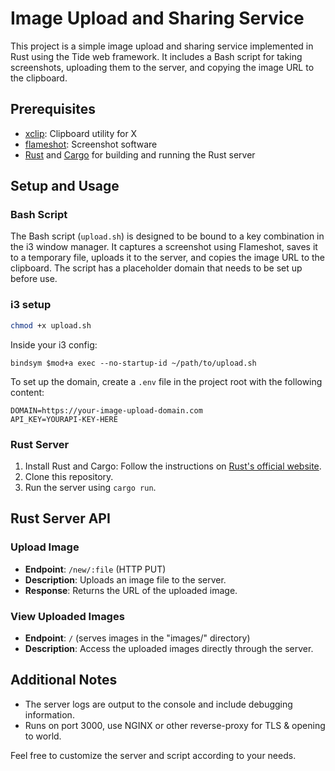 # Image Upload and Sharing Service

This project is a simple image upload and sharing service implemented in Rust using the Tide web framework. It includes a Bash script for taking screenshots, uploading them to the server, and copying the image URL to the clipboard.

## Prerequisites
- [xclip](https://github.com/astrand/xclip): Clipboard utility for X
- [flameshot](https://github.com/flameshot-org/flameshot): Screenshot software
- [Rust](https://www.rust-lang.org/) and [Cargo](https://doc.rust-lang.org/cargo/) for building and running the Rust server

## Setup and Usage

### Bash Script
The Bash script (`upload.sh`) is designed to be bound to a key combination in the i3 window manager. It captures a screenshot using Flameshot, saves it to a temporary file, uploads it to the server, and copies the image URL to the clipboard. The script has a placeholder domain that needs to be set up before use.

### i3 setup
```bash
chmod +x upload.sh
```
Inside your i3 config:
```
bindsym $mod+a exec --no-startup-id ~/path/to/upload.sh
```

To set up the domain, create a `.env` file in the project root with the following content:

```dotenv
DOMAIN=https://your-image-upload-domain.com
API_KEY=YOURAPI-KEY-HERE
```

### Rust Server
1. Install Rust and Cargo: Follow the instructions on [Rust's official website](https://www.rust-lang.org/).
2. Clone this repository.
4. Run the server using `cargo run`.

## Rust Server API

### Upload Image
- **Endpoint**: `/new/:file` (HTTP PUT)
- **Description**: Uploads an image file to the server.
- **Response**: Returns the URL of the uploaded image.

### View Uploaded Images
- **Endpoint**: `/` (serves images in the "images/" directory)
- **Description**: Access the uploaded images directly through the server.

## Additional Notes
- The server logs are output to the console and include debugging information.
- Runs on port 3000, use NGINX or other reverse-proxy for TLS & opening to world.

Feel free to customize the server and script according to your needs.
